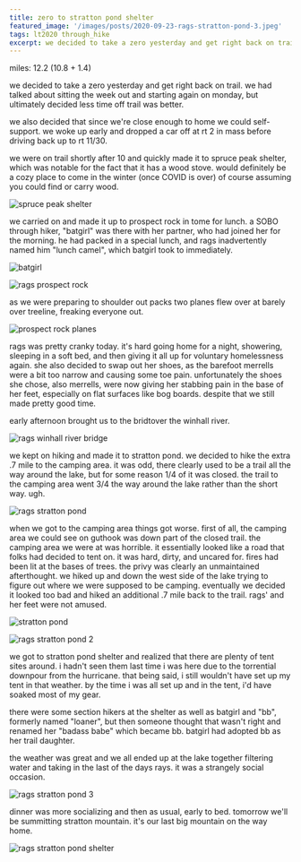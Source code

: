 ```yaml
---
title: zero to stratton pond shelter
featured_image: '/images/posts/2020-09-23-rags-stratton-pond-3.jpeg'
tags: lt2020 through_hike
excerpt: we decided to take a zero yesterday and get right back on trail. we had talked about sitting the week out and starting again on monday, but ultimately decided less time off trail was better.
---
```


miles: 12.2 (10.8 + 1.4)

we decided to take a zero yesterday and get right back on trail. we had talked about sitting the week out and starting again on monday, but ultimately decided less time off trail was better.

we also decided that since we're close enough to home we could self-support. we woke up early and dropped a car off at rt 2 in mass before driving back up to rt 11/30.

we were on trail shortly after 10 and quickly made it to spruce peak shelter, which was notable for the fact that it has a wood stove. would definitely be a cozy place to come in the winter (once COVID is over) of course assuming you could find or carry wood.

![spruce peak shelter](/images/posts/2020-09-23-spruce-peak-shelter.jpeg)

we carried on and made it up to prospect rock in tome for lunch. a SOBO through hiker, "batgirl" was there with her partner, who had joined her for the morning. he had packed in a special lunch, and rags inadvertently named him "lunch camel", which batgirl took to immediately.

![batgirl](/images/posts/2020-09-23-batgirl.jpeg)

![rags prospect rock](/images/posts/2020-09-23-rags-prospect-rock.jpeg)

as we were preparing to shoulder out packs two planes flew over at barely over treeline, freaking everyone out.

![prospect rock planes](/images/posts/2020-09-23-prospect-rock-planes.jpeg)

rags was pretty cranky today. it's hard going home for a night, showering, sleeping in a soft bed, and then giving it all up for voluntary homelessness again. she also decided to swap out her shoes, as the barefoot merrells were a bit too narrow and causing some toe pain. unfortunately the shoes she chose, also merrells, were now giving her stabbing pain in the base of her feet, especially on flat surfaces like bog boards. despite that we still made pretty good time.

early afternoon brought us to the bridtover the winhall river.

![rags winhall river bridge](/images/posts/2020-09-23-rags-winhall-river-bridge.jpeg)

we kept on hiking and made it to stratton pond. we decided to hike the extra .7 mile to the camping area. it was odd, there clearly used to be a trail all the way around the lake, but for some reason 1/4 of it was closed. the trail to the camping area went 3/4 the way around the lake rather than the short way. ugh.

![rags stratton pond](/images/posts/2020-09-23-rags-stratton-pond-1.jpeg)

when we got to the camping area things got worse. first of all, the camping area we could see on guthook was down part of the closed trail. the camping area we were at was horrible. it essentially looked like a road that folks had decided to tent on. it was hard, dirty, and uncared for. fires had been lit at the bases of trees. the privy was clearly an unmaintained afterthought. we hiked up and down the west side of the lake trying to figure out where we were supposed to be camping. eventually we decided it looked too bad and hiked an additional .7 mile back to the trail. rags' and her feet were not amused.

![stratton pond](/images/posts/2020-09-23-stratton-pond.jpeg)

![rags stratton pond 2](/images/posts/2020-09-23-rags-stratton-pond-2.jpeg)

we got to stratton pond shelter and realized that there are plenty of tent sites around. i hadn't seen them last time i was here due to the torrential downpour from the hurricane. that being said, i still wouldn't have set up my tent in that weather. by the time i was all set up and in the tent, i'd have soaked most of my gear.

there were some section hikers at the shelter as well as batgirl and "bb", formerly named "loaner", but then someone thought that wasn't right and renamed her "badass babe" which became bb. batgirl had adopted bb as her trail daughter.

the weather was great and we all ended up at the lake together filtering water and taking in the last of the days rays. it was a strangely social occasion.

![rags stratton pond 3](/images/posts/2020-09-23-rags-stratton-pond-3.jpeg)

dinner was more socializing and then as usual, early to bed. tomorrow we'll be summitting stratton mountain. it's our last big mountain on the way home.

![rags stratton pond shelter](/images/posts/2020-09-23-rags-stratton-pond-shelter.jpeg)
